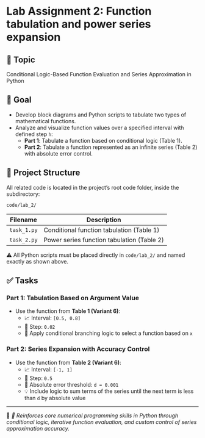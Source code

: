 # Lab Assignment 2: Function tabulation and power series expansion 

## 🎯 Topic

Conditional Logic-Based Function Evaluation and Series Approximation in Python

## 📌 Goal

- Develop block diagrams and Python scripts to tabulate two types of mathematical functions.
- Analyze and visualize function values over a specified interval with defined step `h`:
  - **Part 1**: Tabulate a function based on conditional logic (Table 1).
  - **Part 2**: Tabulate a function represented as an infinite series (Table 2) with absolute error control.

## 📂 Project Structure

All related code is located in the project’s root code folder, inside the subdirectory:

```
code/lab_2/
```

| Filename         | Description                                 |
|------------------|---------------------------------------------|
| `task_1.py`       | Conditional function tabulation (Table 1)   |
| `task_2.py`       | Power series function tabulation (Table 2)  |

⚠️ All Python scripts must be placed directly in `code/lab_2/` and named exactly as shown above.

## ✅ Tasks

### Part 1: Tabulation Based on Argument Value

- Use the function from **Table 1 (Variant 6)**:
  - 📈 Interval: `[0.5, 0.8]`
  - 📏 Step: `0.02`
  - 🧮 Apply conditional branching logic to select a function based on `x`

### Part 2: Series Expansion with Accuracy Control

- Use the function from **Table 2 (Variant 6)**:
  - 📈 Interval: `[-1, 1]`
  - 📏 Step: `0.5`
  - 🎯 Absolute error threshold: `d = 0.001`
  - 💡 Include logic to sum terms of the series until the next term is less than `d` by absolute value

---

📎 *📎 Reinforces core numerical programming skills in Python through conditional logic, iterative function evaluation, and custom control of series approximation accuracy.*